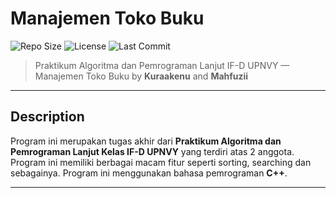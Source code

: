 # Manajemen Toko Buku

![Repo Size](https://img.shields.io/github/repo-size/kuraakenu/manajementoko?style=flat-square)
![License](https://img.shields.io/github/license/kuraakenu/manajementoko?style=flat-square)
![Last Commit](https://img.shields.io/github/last-commit/kuraakenu/manajementoko?style=flat-square)

> Praktikum Algoritma dan Pemrograman Lanjut IF-D UPNVY — Manajemen Toko Buku
> by **Kuraakenu** and **Mahfuzii**

---

## Description

Program ini merupakan tugas akhir dari **Praktikum Algoritma dan Pemrograman Lanjut Kelas IF-D UPNVY** yang terdiri atas 2 anggota. Program ini memiliki berbagai macam fitur seperti sorting, searching dan sebagainya. Program ini menggunakan bahasa pemrograman **C++**.

---
